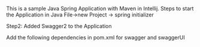 This is a sample Java Spring Application with Maven in Intellij.
Steps to start the Application in Java
File->new Project -> spring initializer 

Step2: Added Swagger2 to the Application

Add the following dependencies in pom.xml for swagger and swaggerUI



